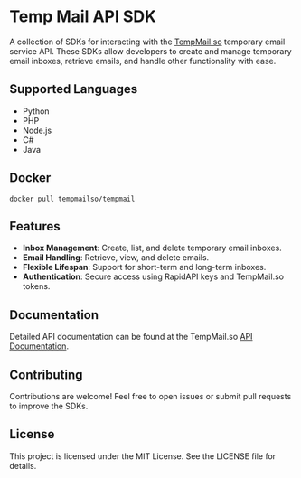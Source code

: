 # Temp Mail API SDK

A collection of SDKs for interacting with the [TempMail.so](https://tempmail.so) temporary email service API. These SDKs allow developers to create and manage temporary email inboxes, retrieve emails, and handle other functionality with ease.  

## Supported Languages  

- Python
- PHP  
- Node.js
- C#
- Java

## Docker 

    docker pull tempmailso/tempmail

## Features  
- **Inbox Management**: Create, list, and delete temporary email inboxes.  
- **Email Handling**: Retrieve, view, and delete emails.  
- **Flexible Lifespan**: Support for short-term and long-term inboxes.  
- **Authentication**: Secure access using RapidAPI keys and TempMail.so tokens.

## Documentation

Detailed API documentation can be found at the TempMail.so [API Documentation](https://tempmail.so/temp-mail-api).

## Contributing

Contributions are welcome! Feel free to open issues or submit pull requests to improve the SDKs.

## License
This project is licensed under the MIT License. See the LICENSE file for details.
